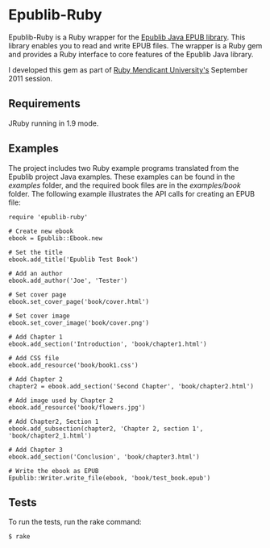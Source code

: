 # Epublib-Ruby

Epublib-Ruby is a Ruby wrapper for the [Epublib Java EPUB library](https://github.com/psiegman/epublib). This library enables you to read and write EPUB files. The wrapper is a Ruby gem and provides a Ruby interface to core features of the Epublib Java library.

I developed this gem as part of [Ruby Mendicant University's](http://university.rubymendicant.com/) September 2011 session.

## Requirements

JRuby running in 1.9 mode.

## Examples

The project includes two Ruby example programs translated from the Epublib project Java examples. These examples can be found in the *examples* folder, and the required book files are in the *examples/book* folder. 
The following example illustrates the API calls for creating an EPUB file:

    require 'epublib-ruby'

    # Create new ebook
    ebook = Epublib::Ebook.new

    # Set the title
    ebook.add_title('Epublib Test Book')

    # Add an author
    ebook.add_author('Joe', 'Tester')

    # Set cover page
    ebook.set_cover_page('book/cover.html')

    # Set cover image
    ebook.set_cover_image('book/cover.png')

    # Add Chapter 1
    ebook.add_section('Introduction', 'book/chapter1.html')

    # Add CSS file
    ebook.add_resource('book/book1.css')

    # Add Chapter 2
    chapter2 = ebook.add_section('Second Chapter', 'book/chapter2.html')

    # Add image used by Chapter 2
    ebook.add_resource('book/flowers.jpg')

    # Add Chapter2, Section 1
    ebook.add_subsection(chapter2, 'Chapter 2, section 1', 'book/chapter2_1.html')

    # Add Chapter 3
    ebook.add_section('Conclusion', 'book/chapter3.html')

    # Write the ebook as EPUB
    Epublib::Writer.write_file(ebook, 'book/test_book.epub')


## Tests

To run the tests, run the rake command:

    $ rake
